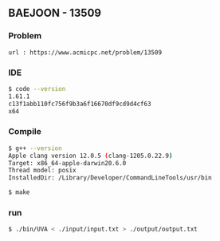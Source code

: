  
## BAEJOON - 13509

### Problem        
    url : https://www.acmicpc.net/problem/13509

### IDE 
```bash
$ code --version
1.61.1
c13f1abb110fc756f9b3a6f16670df9cd9d4cf63
x64
```

### Compile
```bash
$ g++ --version
Apple clang version 12.0.5 (clang-1205.0.22.9)
Target: x86_64-apple-darwin20.6.0
Thread model: posix
InstalledDir: /Library/Developer/CommandLineTools/usr/bin

$ make
```

### run
```bash
$ ./bin/UVA < ./input/input.txt > ./output/output.txt
```


